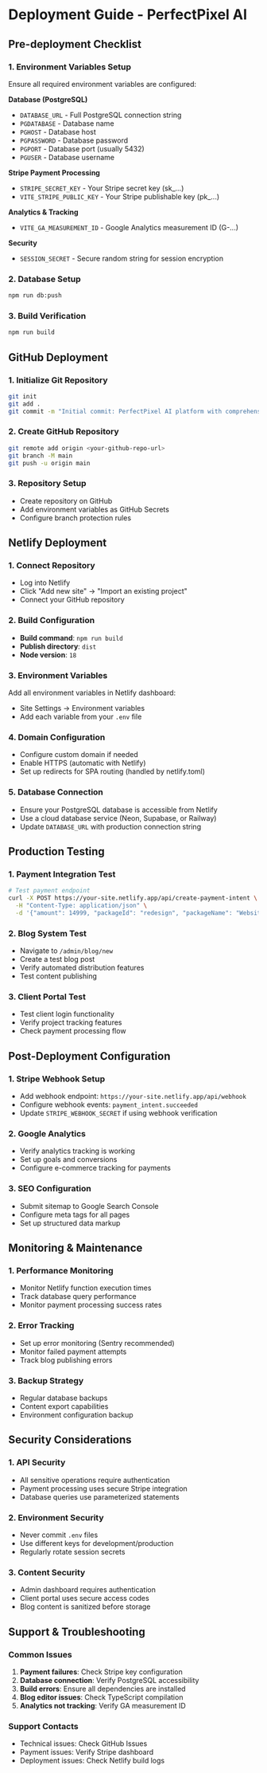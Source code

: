 # Deployment Guide - PerfectPixel AI

## Pre-deployment Checklist

### 1. Environment Variables Setup
Ensure all required environment variables are configured:

**Database (PostgreSQL)**
- `DATABASE_URL` - Full PostgreSQL connection string
- `PGDATABASE` - Database name
- `PGHOST` - Database host
- `PGPASSWORD` - Database password
- `PGPORT` - Database port (usually 5432)
- `PGUSER` - Database username

**Stripe Payment Processing**
- `STRIPE_SECRET_KEY` - Your Stripe secret key (sk_...)
- `VITE_STRIPE_PUBLIC_KEY` - Your Stripe publishable key (pk_...)

**Analytics & Tracking**
- `VITE_GA_MEASUREMENT_ID` - Google Analytics measurement ID (G-...)

**Security**
- `SESSION_SECRET` - Secure random string for session encryption

### 2. Database Setup
```bash
npm run db:push
```

### 3. Build Verification
```bash
npm run build
```

## GitHub Deployment

### 1. Initialize Git Repository
```bash
git init
git add .
git commit -m "Initial commit: PerfectPixel AI platform with comprehensive blog editing and Stripe payment integration"
```

### 2. Create GitHub Repository
```bash
git remote add origin <your-github-repo-url>
git branch -M main
git push -u origin main
```

### 3. Repository Setup
- Create repository on GitHub
- Add environment variables as GitHub Secrets
- Configure branch protection rules

## Netlify Deployment

### 1. Connect Repository
- Log into Netlify
- Click "Add new site" → "Import an existing project"
- Connect your GitHub repository

### 2. Build Configuration
- **Build command**: `npm run build`
- **Publish directory**: `dist`
- **Node version**: `18`

### 3. Environment Variables
Add all environment variables in Netlify dashboard:
- Site Settings → Environment variables
- Add each variable from your `.env` file

### 4. Domain Configuration
- Configure custom domain if needed
- Enable HTTPS (automatic with Netlify)
- Set up redirects for SPA routing (handled by netlify.toml)

### 5. Database Connection
- Ensure your PostgreSQL database is accessible from Netlify
- Use a cloud database service (Neon, Supabase, or Railway)
- Update `DATABASE_URL` with production connection string

## Production Testing

### 1. Payment Integration Test
```bash
# Test payment endpoint
curl -X POST https://your-site.netlify.app/api/create-payment-intent \
  -H "Content-Type: application/json" \
  -d '{"amount": 14999, "packageId": "redesign", "packageName": "Website Redesign"}'
```

### 2. Blog System Test
- Navigate to `/admin/blog/new`
- Create a test blog post
- Verify automated distribution features
- Test content publishing

### 3. Client Portal Test
- Test client login functionality
- Verify project tracking features
- Check payment processing flow

## Post-Deployment Configuration

### 1. Stripe Webhook Setup
- Add webhook endpoint: `https://your-site.netlify.app/api/webhook`
- Configure webhook events: `payment_intent.succeeded`
- Update `STRIPE_WEBHOOK_SECRET` if using webhook verification

### 2. Google Analytics
- Verify analytics tracking is working
- Set up goals and conversions
- Configure e-commerce tracking for payments

### 3. SEO Configuration
- Submit sitemap to Google Search Console
- Configure meta tags for all pages
- Set up structured data markup

## Monitoring & Maintenance

### 1. Performance Monitoring
- Monitor Netlify function execution times
- Track database query performance
- Monitor payment processing success rates

### 2. Error Tracking
- Set up error monitoring (Sentry recommended)
- Monitor failed payment attempts
- Track blog publishing errors

### 3. Backup Strategy
- Regular database backups
- Content export capabilities
- Environment configuration backup

## Security Considerations

### 1. API Security
- All sensitive operations require authentication
- Payment processing uses secure Stripe integration
- Database queries use parameterized statements

### 2. Environment Security
- Never commit `.env` files
- Use different keys for development/production
- Regularly rotate session secrets

### 3. Content Security
- Admin dashboard requires authentication
- Client portal uses secure access codes
- Blog content is sanitized before storage

## Support & Troubleshooting

### Common Issues
1. **Payment failures**: Check Stripe key configuration
2. **Database connection**: Verify PostgreSQL accessibility
3. **Build errors**: Ensure all dependencies are installed
4. **Blog editor issues**: Check TypeScript compilation
5. **Analytics not tracking**: Verify GA measurement ID

### Support Contacts
- Technical issues: Check GitHub Issues
- Payment issues: Verify Stripe dashboard
- Deployment issues: Check Netlify build logs